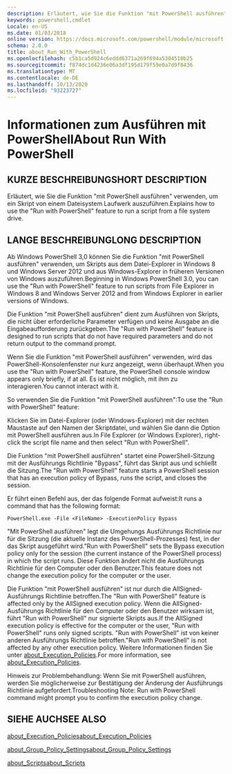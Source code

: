 ```yaml
---
description: Erläutert, wie Sie die Funktion "mit PowerShell ausführen" verwenden, um ein Skript von einem Dateisystem Laufwerk auszuführen.
keywords: powershell,cmdlet
Locale: en-US
ms.date: 01/03/2018
online version: https://docs.microsoft.com/powershell/module/microsoft.powershell.core/about/about_run_with_powershell?view=powershell-7&WT.mc_id=ps-gethelp
schema: 2.0.0
title: about_Run_With_PowerShell
ms.openlocfilehash: c5b1ca5d924c6eddd6371a269f694a5304510b25
ms.sourcegitcommit: f874dc1d4236e06a3df195d179f59e0a7d9f8436
ms.translationtype: MT
ms.contentlocale: de-DE
ms.lasthandoff: 10/13/2020
ms.locfileid: "93223727"
---
```

# <a name="about-run-with-powershell"></a><span data-ttu-id="ebfe1-104">Informationen zum Ausführen mit PowerShell</span><span class="sxs-lookup"><span data-stu-id="ebfe1-104">About Run With PowerShell</span></span>

## <a name="short-description"></a><span data-ttu-id="ebfe1-105">KURZE BESCHREIBUNG</span><span class="sxs-lookup"><span data-stu-id="ebfe1-105">SHORT DESCRIPTION</span></span>
<span data-ttu-id="ebfe1-106">Erläutert, wie Sie die Funktion "mit PowerShell ausführen" verwenden, um ein Skript von einem Dateisystem Laufwerk auszuführen.</span><span class="sxs-lookup"><span data-stu-id="ebfe1-106">Explains how to use the "Run with PowerShell" feature to run a script from a file system drive.</span></span>

## <a name="long-description"></a><span data-ttu-id="ebfe1-107">LANGE BESCHREIBUNG</span><span class="sxs-lookup"><span data-stu-id="ebfe1-107">LONG DESCRIPTION</span></span>

<span data-ttu-id="ebfe1-108">Ab Windows PowerShell 3,0 können Sie die Funktion "mit PowerShell ausführen" verwenden, um Skripts aus dem Datei-Explorer in Windows 8 und Windows Server 2012 und aus Windows-Explorer in früheren Versionen von Windows auszuführen.</span><span class="sxs-lookup"><span data-stu-id="ebfe1-108">Beginning in Windows PowerShell 3.0, you can use the "Run with PowerShell" feature to run scripts from File Explorer in Windows 8 and Windows Server 2012 and from Windows Explorer in earlier versions of Windows.</span></span>

<span data-ttu-id="ebfe1-109">Die Funktion "mit PowerShell ausführen" dient zum Ausführen von Skripts, die nicht über erforderliche Parameter verfügen und keine Ausgabe an die Eingabeaufforderung zurückgeben.</span><span class="sxs-lookup"><span data-stu-id="ebfe1-109">The "Run with PowerShell" feature is designed to run scripts that do not have required parameters and do not return output to the command prompt.</span></span>

<span data-ttu-id="ebfe1-110">Wenn Sie die Funktion "mit PowerShell ausführen" verwenden, wird das PowerShell-Konsolenfenster nur kurz angezeigt, wenn überhaupt.</span><span class="sxs-lookup"><span data-stu-id="ebfe1-110">When you use the "Run with PowerShell" feature, the PowerShell console window appears only briefly, if at all.</span></span> <span data-ttu-id="ebfe1-111">Es ist nicht möglich, mit ihm zu interagieren.</span><span class="sxs-lookup"><span data-stu-id="ebfe1-111">You cannot interact with it.</span></span>

<span data-ttu-id="ebfe1-112">So verwenden Sie die Funktion "mit PowerShell ausführen":</span><span class="sxs-lookup"><span data-stu-id="ebfe1-112">To use the "Run with PowerShell" feature:</span></span>

<span data-ttu-id="ebfe1-113">Klicken Sie im Datei-Explorer (oder Windows-Explorer) mit der rechten Maustaste auf den Namen der Skriptdatei, und wählen Sie dann die Option mit PowerShell ausführen aus.</span><span class="sxs-lookup"><span data-stu-id="ebfe1-113">In File Explorer (or Windows Explorer), right-click the script file name and then select "Run with PowerShell".</span></span>

<span data-ttu-id="ebfe1-114">Die Funktion "mit PowerShell ausführen" startet eine PowerShell-Sitzung mit der Ausführungs Richtlinie "Bypass", führt das Skript aus und schließt die Sitzung.</span><span class="sxs-lookup"><span data-stu-id="ebfe1-114">The "Run with PowerShell" feature starts a PowerShell session that has an execution policy of Bypass, runs the script, and closes the session.</span></span>

<span data-ttu-id="ebfe1-115">Er führt einen Befehl aus, der das folgende Format aufweist:</span><span class="sxs-lookup"><span data-stu-id="ebfe1-115">It runs a command that has the following format:</span></span>

```
PowerShell.exe -File <FileName> -ExecutionPolicy Bypass
```

<span data-ttu-id="ebfe1-116">"Mit PowerShell ausführen" legt die Umgehungs Ausführungs Richtlinie nur für die Sitzung (die aktuelle Instanz des PowerShell-Prozesses) fest, in der das Skript ausgeführt wird.</span><span class="sxs-lookup"><span data-stu-id="ebfe1-116">"Run with PowerShell" sets the Bypass execution policy only for the session (the current instance of the PowerShell process) in which the script runs.</span></span>
<span data-ttu-id="ebfe1-117">Diese Funktion ändert nicht die Ausführungs Richtlinie für den Computer oder den Benutzer.</span><span class="sxs-lookup"><span data-stu-id="ebfe1-117">This feature does not change the execution policy for the computer or the user.</span></span>

<span data-ttu-id="ebfe1-118">Die Funktion "mit PowerShell ausführen" ist nur durch die AllSigned-Ausführungs Richtlinie betroffen.</span><span class="sxs-lookup"><span data-stu-id="ebfe1-118">The "Run with PowerShell" feature is affected only by the AllSigned execution policy.</span></span> <span data-ttu-id="ebfe1-119">Wenn die AllSigned-Ausführungs Richtlinie für den Computer oder den Benutzer wirksam ist, führt "Run with PowerShell" nur signierte Skripts aus.</span><span class="sxs-lookup"><span data-stu-id="ebfe1-119">If the AllSigned execution policy is effective for the computer or the user, "Run with PowerShell" runs only signed scripts.</span></span> <span data-ttu-id="ebfe1-120">"Run with PowerShell" ist von keiner anderen Ausführungs Richtlinie betroffen.</span><span class="sxs-lookup"><span data-stu-id="ebfe1-120">"Run with PowerShell" is not affected by any other execution policy.</span></span> <span data-ttu-id="ebfe1-121">Weitere Informationen finden Sie unter [about_Execution_Policies](about_Execution_Policies.md).</span><span class="sxs-lookup"><span data-stu-id="ebfe1-121">For more information, see [about_Execution_Policies](about_Execution_Policies.md).</span></span>

<span data-ttu-id="ebfe1-122">Hinweis zur Problembehandlung: Wenn Sie mit PowerShell ausführen, werden Sie möglicherweise zur Bestätigung der Änderung der Ausführungs Richtlinie aufgefordert.</span><span class="sxs-lookup"><span data-stu-id="ebfe1-122">Troubleshooting Note: Run with PowerShell command might prompt you to confirm the execution policy change.</span></span>

## <a name="see-also"></a><span data-ttu-id="ebfe1-123">SIEHE AUCH</span><span class="sxs-lookup"><span data-stu-id="ebfe1-123">SEE ALSO</span></span>

[<span data-ttu-id="ebfe1-124">about_Execution_Policies</span><span class="sxs-lookup"><span data-stu-id="ebfe1-124">about_Execution_Policies</span></span>](about_Execution_Policies.md)

[<span data-ttu-id="ebfe1-125">about_Group_Policy_Settings</span><span class="sxs-lookup"><span data-stu-id="ebfe1-125">about_Group_Policy_Settings</span></span>](about_Group_Policy_Settings.md)

[<span data-ttu-id="ebfe1-126">about_Scripts</span><span class="sxs-lookup"><span data-stu-id="ebfe1-126">about_Scripts</span></span>](about_Scripts.md)
